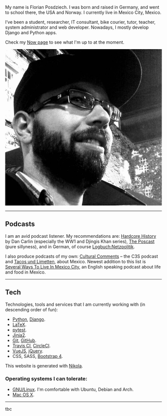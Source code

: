 <!-- 
.. title: About Me
.. slug: about
.. date: 2017-05-18
.. tags: 
.. category: 
.. link: 
.. description: 
.. type: text
-->

<div class="row">
  <div class="col-sm-8 col-sm-push-4">
<p>My name is Florian Posdziech. I was born and raised in Germany, and went to school there, the USA and Norway. I currently live in Mexico City, Mexico.</p>
<p>I’ve been a student, researcher, IT consultant, bike courier, tutor, teacher, system administrator and web developer. Nowadays, I mostly develop Django and Python apps.</p>
<p>Check my <a href="link://slug/now">Now page</a> to see what I'm up to at the moment.
  </div>
  <div class="col-sm-4 col-sm-pull-8">
    <img src="/images/flowfx.jpg" alt="" class="img-responsive">
  </div>
</div>

*****

## Podcasts

I am an avid podcast listener. My recommendations are: [Hardcore History](http://www.dancarlin.com/hardcore-history-series/) by Dan Carlin (especially the WW1 and Djingis Khan series), [The Poscast](https://itunes.apple.com/us/podcast/the-poscast/id757346885) (pure sillyness), and in German, of course [Logbuch:Netzpolitik](https://logbuch-netzpolitik.de/).

I also produce podcasts of my own: [Cultural Comments](#) – the C3S podcast and [Tacos und Limetten](https://tacosundlimetten.de/), about Mexico. Newest addition to this list is [Several Ways To Live In Mexico City](https://severalwaystolive.com/), an English speaking podcast about life and food in Mexico.


*****
## Tech

Technologies, tools and services that I am currently working with (in descending order of fun):

  * [Python](https://www.python.org/), [Django](https://www.djangoproject.com/).
  * [LaTeX](https://www.latex-project.org).
  * [pytest](#).
  * [Jinja2](http://jinja.pocoo.org).
  * [Git](http://git-scm.com/), [GitHub](https://github.com/).
  * [Travis CI](https://travis-ci.org/), [CircleCI](https://circleci.com).
  * [VueJS](https://vuejs.org), [jQuery](https://jquery.com/).
  * CSS, SASS, [Bootstrap 4](https://getbootstrap.com/).

This website is generated with [Nikola](https://getnikola.com/).

### Operating systems I can tolerate:
  * [GNU/Linux](https://www.gnu.org/gnu/linux-and-gnu.en.html). I'm comfortable with Ubuntu, Debian and Arch.
  * [Mac OS X](https://en.wikipedia.org/wiki/OS_X).


*****
tbc